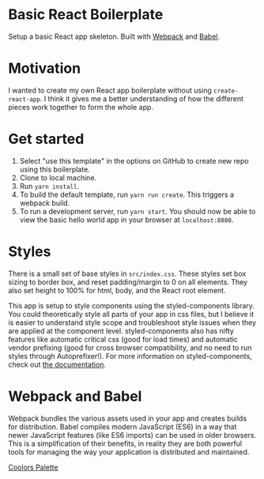 # Basic React Boilerplate
Setup a basic React app skeleton. Built with [Webpack](https://webpack.js.org/) and [Babel](https://babeljs.io/). 

# Motivation
I wanted to create my own React app boilerplate without using `create-react-app`. I think it gives me a better understanding of how the different pieces work together to form the whole app.

# Get started
1. Select "use this template" in the options on GitHub to create new repo using this boilerplate.
2. Clone to local machine.
3. Run `yarn install`.
4. To build the default template, run `yarn run create`. This triggers a webpack build.
5. To run a development server, run `yarn start`. You should now be able to view the basic hello world app in your browser at `localhost:8080`.

# Styles
There is a small set of base styles in `src/index.css`. These styles set box sizing to border box, and reset padding/margin to 0 on all elements. They also set height to 100% for html, body, and the React root element.

This app is setup to style components using the styled-components library. You could theoretically style all parts of your app in css files, but I believe it is easier to understand style scope and troubleshoot style issues when they are applied at the component level. styled-components also has nifty features like automatic critical css (good for load times) and automatic vendor prefixing (good for cross browser compatibility, and no need to run styles through Autoprefixer!). For more information on styled-components, check out [the documentation](https://styled-components.com/docs/basics).

# Webpack and Babel
Webpack bundles the various assets used in your app and creates builds for distribution. Babel compiles modern JavaScript (ES6) in a way that newer JavaScript features (like ES6 imports) can be used in older browsers. This is a simplification of their benefits, in reality they are both powerful tools for managing the way your application is distributed and maintained.

[Coolors Palette](https://coolors.co/2b2d42-8d99ae-f8f32b-ffffff-000000)